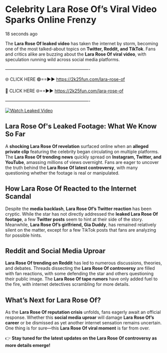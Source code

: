 # Celebrity Lara Rose Of’s Viral Video Sparks Online Frenzy

18 seconds ago

The **Lara Rose Of leaked video** has taken the internet by storm, becoming one of the most talked-about topics on **Twitter, Reddit, and TikTok**. Fans and critics alike are buzzing about the **Lara Rose Of viral video**, with speculation running wild across social media platforms.

———————————————————-

🌐 CLICK HERE 🟢==►► https://2k25fun.com/lara-rose-of

🔴 CLICK HERE 🌐==►► https://2k25fun.com/lara-rose-of

———————————————————-

[![Watch Leaked Video](https://miro.medium.com/v2/resize:fit:828/format:webp/1*cilzJN44JGOrTw9NJCrNHA.gif "Watch Leaked Video")](https://2k25fun.com/lara-rose-of)

## **Lara Rose Of's Leaked Footage: What We Know So Far**  
A **shocking Lara Rose Of revelation** surfaced online when an **alleged private clip** featuring the celebrity began circulating on multiple platforms. The **Lara Rose Of trending news** quickly spread on **Instagram, Twitter, and YouTube**, amassing millions of views overnight. Fans are eager to uncover the truth behind the **Lara Rose Of latest controversy**, with many questioning whether the footage is real or manipulated.  

## **How Lara Rose Of Reacted to the Internet Scandal**  
Despite the **media backlash**, **Lara Rose Of’s Twitter reaction** has been cryptic. While the star has not directly addressed the **leaked Lara Rose Of footage**, a few **Twitter posts** seem to hint at their side of the story. Meanwhile, **Lara Rose Of’s girlfriend, Gia Duddy**, has remained relatively silent on the matter, except for a few TikTok posts that fans are analyzing for possible hints.  

## **Reddit and Social Media Uproar**  
**Lara Rose Of trending on Reddit** has led to numerous discussions, theories, and debates. Threads dissecting the **Lara Rose Of controversy** are filled with fan reactions, with some defending the star and others questioning their public image. The **Lara Rose Of tape rumors** have only added fuel to the fire, with internet detectives scrambling for more details.  

## **What’s Next for Lara Rose Of?**  
As the **Lara Rose Of reputation crisis** unfolds, fans eagerly await an official response. Whether this **social media uproar** will damage **Lara Rose Of’s career** or be dismissed as yet another internet sensation remains uncertain. One thing is for sure—this **Lara Rose Of viral moment** is far from over.  

👉 **Stay tuned for the latest updates on the Lara Rose Of controversy as more details emerge!**  